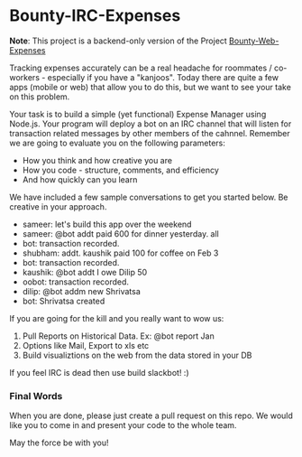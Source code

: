 Bounty-IRC-Expenses
===================
**Note**: This project is a backend-only version of the Project [Bounty-Web-Expenses](https://github.com/ArtooTrills/Bounty-Web-Expenses)

Tracking expenses accurately can be a real headache for roommates / co-workers - especially if you have a "kanjoos". Today there are quite a few apps (mobile or web) that allow you to do this, but we want to see your take on this problem.

Your task is to build a simple (yet functional) Expense Manager using Node.js. Your program will deploy a bot on an IRC channel that will listen for transaction related messages by other members of the cahnnel. 
Remember we are going to evaluate you on the following parameters:
 * How you think and how creative you are
 * How you code - structure, comments, and efficiency
 * And how quickly can you learn

We have included a few sample conversations to get you started below. Be creative in your approach.

- sameer: let's build this app over the weekend
- sameer: @bot addt paid 600 for dinner yesterday. all
- bot: transaction recorded.
- shubham: addt. kaushik paid 100 for coffee on Feb 3
- bot: transaction recorded.
- kaushik: @bot addt I owe Dilip 50
- oobot: transaction recorded.
- dilip: @bot addm new Shrivatsa
- bot: Shrivatsa created

If you are going for the kill and you really want to wow us:

1.  Pull Reports on Historical Data. Ex: @bot report Jan
2.  Options like Mail, Export to xls etc
3.  Build visualiztions on the web from the data stored in your DB

If you feel IRC is dead then use build slackbot! :)

### Final Words
When you are done, please just create a pull request on this repo. We would like you to come in and present your code to the whole team. 

May the force be with you!
